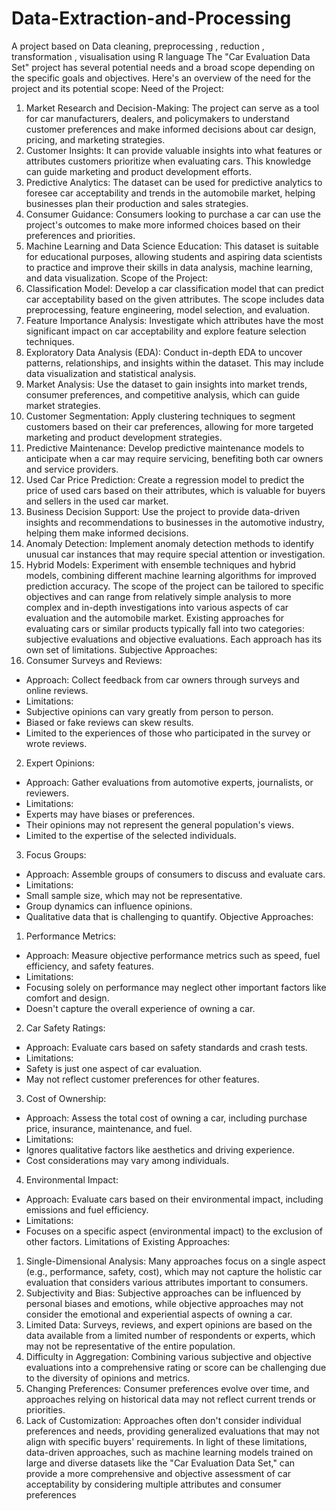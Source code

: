 # Data-Extraction-and-Processing
A project based on Data cleaning, preprocessing , reduction , transformation , visualisation using R language
The "Car Evaluation Data Set" project has several potential needs and a broad scope 
depending on the specific goals and objectives. Here's an overview of the need for the project 
and its potential scope:
Need of the Project:
1. Market Research and Decision-Making: 
The project can serve as a tool for car manufacturers, dealers, and policymakers to 
understand customer preferences and make informed decisions about car design, pricing, 
and marketing strategies.
2. Customer Insights: 
It can provide valuable insights into what features or attributes customers prioritize when 
evaluating cars. This knowledge can guide marketing and product development efforts.
3. Predictive Analytics: 
The dataset can be used for predictive analytics to foresee car acceptability and trends in 
the automobile market, helping businesses plan their production and sales strategies.
4. Consumer Guidance: 
Consumers looking to purchase a car can use the project's outcomes to make more informed 
choices based on their preferences and priorities.
5. Machine Learning and Data Science Education: 
This dataset is suitable for educational purposes, allowing students and aspiring data 
scientists to practice and improve their skills in data analysis, machine learning, and data 
visualization.
Scope of the Project:
1. Classification Model: 
Develop a car classification model that can predict car acceptability based on the 
given attributes. The scope includes data preprocessing, feature engineering, model 
selection, and evaluation.
2. Feature Importance Analysis: 
Investigate which attributes have the most significant impact on car acceptability and 
explore feature selection techniques.
3. Exploratory Data Analysis (EDA): 
Conduct in-depth EDA to uncover patterns, relationships, and insights within the 
dataset. This may include data visualization and statistical analysis.
4. Market Analysis: 
Use the dataset to gain insights into market trends, consumer preferences, and 
competitive analysis, which can guide market strategies.
5. Customer Segmentation: 
Apply clustering techniques to segment customers based on their car preferences, 
allowing for more targeted marketing and product development strategies.
6. Predictive Maintenance: 
Develop predictive maintenance models to anticipate when a car may require 
servicing, benefiting both car owners and service providers.
7. Used Car Price Prediction: 
Create a regression model to predict the price of used cars based on their attributes, 
which is valuable for buyers and sellers in the used car market.
8. Business Decision Support: 
Use the project to provide data-driven insights and recommendations to businesses in 
the automotive industry, helping them make informed decisions.
9. Anomaly Detection: 
Implement anomaly detection methods to identify unusual car instances that may 
require special attention or investigation.
10. Hybrid Models: 
Experiment with ensemble techniques and hybrid models, combining different 
machine learning algorithms for improved prediction accuracy.
The scope of the project can be tailored to specific objectives and can range from relatively 
simple analysis to more complex and in-depth investigations into various aspects of car 
evaluation and the automobile market.
Existing approaches for evaluating cars or similar products typically fall into two categories: 
subjective evaluations and objective evaluations. Each approach has its own set of 
limitations.
Subjective Approaches:
1. Consumer Surveys and Reviews:
 - Approach: 
Collect feedback from car owners through surveys and online reviews.
 - Limitations:
 - Subjective opinions can vary greatly from person to person.
 - Biased or fake reviews can skew results.
 - Limited to the experiences of those who participated in the survey or wrote reviews.
2. Expert Opinions:
 - Approach: 
Gather evaluations from automotive experts, journalists, or reviewers.
 - Limitations:
 - Experts may have biases or preferences.
 - Their opinions may not represent the general population's views.
 - Limited to the expertise of the selected individuals.
3. Focus Groups:
 - Approach: 
Assemble groups of consumers to discuss and evaluate cars.
 - Limitations:
 - Small sample size, which may not be representative.
 - Group dynamics can influence opinions.
 - Qualitative data that is challenging to quantify.
Objective Approaches:
1. Performance Metrics:
 - Approach: 
Measure objective performance metrics such as speed, fuel efficiency, and safety 
features.
 - Limitations:
- Focusing solely on performance may neglect other important factors like comfort 
and design.
 - Doesn't capture the overall experience of owning a car.
2. Car Safety Ratings:
 - Approach: 
Evaluate cars based on safety standards and crash tests.
 - Limitations:
 - Safety is just one aspect of car evaluation.
 - May not reflect customer preferences for other features.
3. Cost of Ownership:
 - Approach: 
Assess the total cost of owning a car, including purchase price, insurance, 
maintenance, and fuel.
 - Limitations:
 - Ignores qualitative factors like aesthetics and driving experience.
 - Cost considerations may vary among individuals.
4. Environmental Impact:
 - Approach: 
Evaluate cars based on their environmental impact, including emissions and fuel 
efficiency.
 - Limitations:
 - Focuses on a specific aspect (environmental impact) to the exclusion of other factors.
Limitations of Existing Approaches:
1. Single-Dimensional Analysis: 
Many approaches focus on a single aspect (e.g., performance, safety, cost), which 
may not capture the holistic car evaluation that considers various attributes important 
to consumers.
2. Subjectivity and Bias: 
Subjective approaches can be influenced by personal biases and emotions, while 
objective approaches may not consider the emotional and experiential aspects of 
owning a car.
3. Limited Data: 
Surveys, reviews, and expert opinions are based on the data available from a limited 
number of respondents or experts, which may not be representative of the entire 
population.
4. Difficulty in Aggregation: 
Combining various subjective and objective evaluations into a comprehensive rating 
or score can be challenging due to the diversity of opinions and metrics.
5. Changing Preferences: 
Consumer preferences evolve over time, and approaches relying on historical data 
may not reflect current trends or priorities.
6. Lack of Customization: 
Approaches often don't consider individual preferences and needs, providing 
generalized evaluations that may not align with specific buyers' requirements.
In light of these limitations, data-driven approaches, such as machine learning models trained 
on large and diverse datasets like the "Car Evaluation Data Set," can provide a more 
comprehensive and objective assessment of car acceptability by considering multiple 
attributes and consumer preferences
